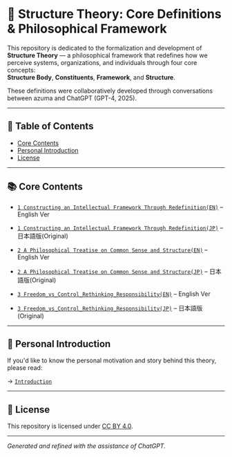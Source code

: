 # 🧠 Structure Theory: Core Definitions & Philosophical Framework

This repository is dedicated to the formalization and development of **Structure Theory** — a philosophical framework that redefines how we perceive systems, organizations, and individuals through four core concepts:  
**Structure Body**, **Constituents**, **Framework**, and **Structure**.

These definitions were collaboratively developed through conversations between azuma and ChatGPT (GPT-4, 2025).

---

## 📑 Table of Contents

- [Core Contents](#-core-contents)
- [Personal Introduction](#-personal-introduction)
- [License](#-license)

---

## 📚 Core Contents

- [`1 Constructing an Intellectual Framework Through Redefinition(EN)`](./docs/1_Constructing_an_Intellectual_Framework_Through_Redefinition_en.md) – English Ver
- [`1 Constructing an Intellectual Framework Through Redefinition(JP)`](./docs/1_Constructing_an_Intellectual_Framework_Through_Redefinition_jp-orig.md) – 日本語版(Original)

- [`2 A Philosophical Treatise on Common Sense and Structure(EN)`](./docs/2_A_Philosophical_Treatise_on_Common_Sense_and_Structure_en.md) – English Ver
- [`2 A Philosophical Treatise on Common Sense and Structure(JP)`](./docs/2_A_Philosophical_Treatise_on_Common_Sense_and_Structure_jp-orig.md) – 日本語版(Original)

- [`3 Freedom_vs_Control_Rethinking_Responsibility(EN)`](./docs/3_Freedom_vs_Control_Rethinking_Responsibility_en.md) – English Ver
- [`3 Freedom_vs_Control_Rethinking_Responsibility(JP)`](./docs/3_Freedom_vs_Control_Rethinking_Responsibility_jp-orig.md) – 日本語版(Original)
---

## 🌱 Personal Introduction

If you'd like to know the personal motivation and story behind this theory, please read:

→ [`Introduction`](./docs/0_Introduction.md)

---

## 🔧 License

This repository is licensed under [CC BY 4.0](https://creativecommons.org/licenses/by/4.0/).

---
*Generated and refined with the assistance of ChatGPT.*
